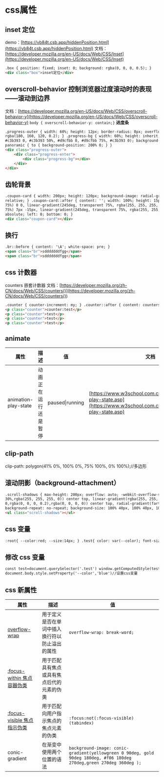 #  css属性

## inset 定位

demo：[https://vb84t.csb.app/hiddenPosition.html](https://vb84t.csb.app/hiddenPosition.html)
文档：[https://developer.mozilla.org/en-US/docs/Web/CSS/Inset](https://developer.mozilla.org/en-US/docs/Web/CSS/Inset)

```html
.box { position: fixed; inset: 0; background: rgba(0, 0, 0, 0.5); }
<div class="box">inset定位</div>
```

## overscroll-behavior 控制浏览器过度滚动时的表现——滚动到边界

文档：[https://developer.mozilla.org/en-US/docs/Web/CSS/overscroll-behavior-y](https://developer.mozilla.org/en-US/docs/Web/CSS/overscroll-behavior-y)
`body { overscroll-behavior-y: contain;}`
**进度条**

```html
.progress-outer { width: 60%; height: 12px; border-radius: 8px; overflow: hidden; position: relative; } .progress-enter { height: inherit; background:
rgba(180, 160, 120, 0.2); } .progress-bg { width: 60%; height: inherit; border-radius: 6px; background: repeating-linear-gradient(-45deg, #d9cfbb 25%,
#c3b393 0, #c3b393 50%, #d9cfbb 0, #d9cfbb 75%, #c3b393 0); background-size: 16px 16px; animation: panoramic 20s linear infinite; } @keyframes
panoramic { to { background-position: 200% 0; } }
<div class="progress-outer">
	<div class="progress-enter">
		<div class="progress-bg"></div>
	</div>
</div>
```

## 齿轮背景

```html
.coupon-card { width: 200px; height: 120px; background-image: radial-gradient(circle at 100px -8px, transparent 20px, #b4a078 21px); position:
relative; } .coupon-card::after { content: ''; width: 100%; height: 15px; background: linear-gradient(115deg, transparent 75%, rgba(255, 255, 255, 1)
75%) 0 0, linear-gradient(245deg, transparent 75%, rgba(255, 255, 255, 1) 75%) 0 0, linear-gradient(115deg, transparent 75%, rgba(255, 255, 255, 1)
75%) 7px -15px, linear-gradient(245deg, transparent 75%, rgba(255, 255, 255, 1) 75%) 7px -15px, transparent; background-size: 15px 30px; position:
absolute; left: 0; bottom: 0; }
<div class="coupon-card"></div>
```

## 换行

```html
.br::before { content: '\A'; white-space: pre; }
<span class="br">sdddddddfgg</span>
<span class="br">sdddddddfgg</span>
```

## css 计数器

counters 嵌套计数器
文档：[https://developer.mozilla.org/zh-CN/docs/Web/CSS/counters()](<https://developer.mozilla.org/zh-CN/docs/Web/CSS/counters()>)

```html
.counter { counter-increment: my; } .counter::after { content: counters(my, '-'); }
<p class="counter">counter:test</p>
<p class="counter">test</p>
<p class="counter">test</p>
<p class="counter">test</p>
```

## animate

| 属性                 | 描述                 | 值                  | 文档                                                                                                                             |
| -------------------- | -------------------- | ------------------- | -------------------------------------------------------------------------------------------------------------------------------- |
| animation-play-state | 动画正在运行还是暂停 | paused&#124;running | [https://www.w3school.com.cn/cssref/pr_animation-play-state.asp](https://www.w3school.com.cn/cssref/pr_animation-play-state.asp) |

## clip-path

clip-path: polygon(41% 0%, 100% 0%, 75% 100%, 0% 100%);//多边形

## 滚动阴影（background-attachment）

```html
.scroll-shadows { max-height: 200px; overflow: auto; -webkit-overflow-scrolling: touch; overflow-scrolling: touch; background: linear-gradient(white
30%,rgba(255, 255, 255, 0)) center top, linear-gradient(rgba(255, 255, 255, 0), white 70%) center bottom, radial-gradient(farthest-side at 50%
0,rgba(0, 0, 0, 0.2),rgba(0, 0, 0, 0)) center top, radial-gradient(farthest-side at 50% 100%, rgba(0, 0, 0, 0.2), rgba(0, 0, 0, 0)) center bottom;
background-repeat: no-repeat; background-size: 100% 40px, 100% 40px, 100% 14px, 100% 14px; background-attachment: local, local, scroll, scroll; }
<ul class="scroll-shadows"></ul>
```

## css 变量

```html
:root{ --color:red; --size:14px; } .test{ color: var(--color); font-size: var(--size); }
```

## 修改 css 变量

```html
const test=document.querySelector('.test') window.getComputedStyle(test).getPropertyValue('color').trim() //获取属性
document.body.style.setProperty('--color','blue')//设置css变量
```

## css 新属性

| 属性                                                                                             | 描述                                           | 值                                                                                                                   |
| ------------------------------------------------------------------------------------------------ | ---------------------------------------------- | -------------------------------------------------------------------------------------------------------------------- |
| [overflow-wrap](https://preset-env.cssdb.org/features/#overflow-wrap-property)                   | 用于定义是否在单词中插入换行符以防止溢出的属性 | `overflow-wrap: break-word;`                                                                                         |
| [:focus-within 焦点容器伪类](https://preset-env.cssdb.org/features/#focus-within-pseudo-class)   | 用于匹配具有焦点或具有焦点后代的元素的伪类     |                                                                                                                      |
| [:focus-visible 焦点指示伪类](https://preset-env.cssdb.org/features/#focus-visible-pseudo-class) | 用于匹配向用户指示焦点的焦点元素的伪类         | `:focus:not(:focus-visible) (tabindex)`                                                                              |
| conic-gradient                                                                                   | 在渐变中使用两个位置的语法                     | `background-image: conic-gradient(yellowgreen 0 90deg, gold 90deg 180deg, #f06 180deg 270deg,green 270deg 360deg );` |
